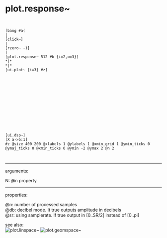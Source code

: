 # plot.response~

```


[bang #a(
|
[click~]
|
[rzero~ -1]
|
[plot.response~ 512 #b {i=2,o=3}]
*|*
*|*
[ui.plot~ {i=3} #z]














[ui.dsp~]
[X a->b:1]
#z @size 400 200 @xlabels 1 @ylabels 1 @xmin_grid 1 @ymin_ticks 0 @ymaj_ticks 0 @xmin_ticks 0 @ymin -2 @ymax 2 @n 2

            
```
---
arguments:

N: @n property<br>

---
properties:

@n: number of
            processed samples<br>
@db: decibel mode. It true outputs
            amplitude in decibels<br>
@sr: using samplerate. If true output
            in [0..SR/2] instead of [0..pi]<br>

see also:<br>
![plot.linspace~]("img/object_plot.linspace~.png")
![plot.geomspace~]("img/object_plot.geomspace~.png")
